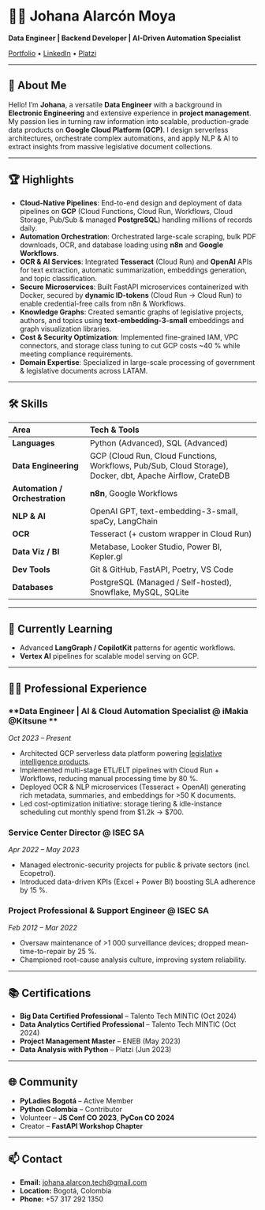 # 👩‍💻 Johana Alarcón Moya

**Data Engineer | Backend Developer | AI-Driven Automation Specialist**

[Portfolio](https://johana-engineer.framer.ai/) • [LinkedIn](https://www.linkedin.com/in/johana-alarcon-40113360/) • [Platzi](https://platzi.com/p/Joalcon4/)

---

## 💬 About Me
Hello! I’m **Johana**, a versatile **Data Engineer** with a background in **Electronic Engineering** and extensive experience in **project management**.  
My passion lies in turning raw information into scalable, production-grade data products on **Google Cloud Platform (GCP)**. I design serverless architectures, orchestrate complex automations, and apply NLP & AI to extract insights from massive legislative document collections.

---

## 🏆 Highlights

- **Cloud-Native Pipelines**: End-to-end design and deployment of data pipelines on **GCP** (Cloud Functions, Cloud Run, Workflows, Cloud Storage, Pub/Sub & managed **PostgreSQL**) handling millions of records daily.  
- **Automation Orchestration**: Orchestrated large-scale scraping, bulk PDF downloads, OCR, and database loading using **n8n** and **Google Workflows**.  
- **OCR & AI Services**: Integrated **Tesseract** (Cloud Run) and **OpenAI** APIs for text extraction, automatic summarization, embeddings generation, and topic classification.  
- **Secure Microservices**: Built FastAPI microservices containerized with Docker, secured by **dynamic ID-tokens** (Cloud Run → Cloud Run) to enable credential-free calls from n8n & Workflows.  
- **Knowledge Graphs**: Created semantic graphs of legislative projects, authors, and topics using **text-embedding-3-small** embeddings and graph visualization libraries.  
- **Cost & Security Optimization**: Implemented fine-grained IAM, VPC connectors, and storage class tuning to cut GCP costs ~40 % while meeting compliance requirements.  
- **Domain Expertise**: Specialized in large-scale processing of government & legislative documents across LATAM.

---

## 🛠️ Skills

| Area | Tech & Tools |
| :--- | :--- |
| **Languages** | Python (Advanced), SQL (Advanced) |
| **Data Engineering** | GCP (Cloud Run, Cloud Functions, Workflows, Pub/Sub, Cloud Storage), Docker, dbt, Apache Airflow, CrateDB |
| **Automation / Orchestration** | **n8n**, Google Workflows |
| **NLP & AI** | OpenAI GPT, text-embedding-3-small, spaCy, LangChain |
| **OCR** | Tesseract (+ custom wrapper in Cloud Run) |
| **Data Viz / BI** | Metabase, Looker Studio, Power BI, Kepler.gl |
| **Dev Tools** | Git & GitHub, FastAPI, Poetry, VS Code |
| **Databases** | PostgreSQL (Managed / Self-hosted), Snowflake, MySQL, SQLite |

---

## 🌱 Currently Learning
- Advanced **LangGraph / CopilotKit** patterns for agentic workflows.  
- **Vertex AI** pipelines for scalable model serving on GCP.

---

## 👩‍💼 Professional Experience

### **Data Engineer | AI & Cloud Automation Specialist @ iMakia @Kitsune **  
*Oct 2023 – Present*  
- Architected GCP serverless data platform powering <ins>legislative intelligence products</ins>.  
- Implemented multi-stage ETL/ELT pipelines with Cloud Run + Workflows, reducing manual processing time by 80 %.  
- Deployed OCR & NLP microservices (Tesseract + OpenAI) generating rich metadata, summaries, and embeddings for >50 K documents.  
- Led cost-optimization initiative: storage tiering & idle-instance scheduling cut monthly spend from \$1.2k → \$700.

### **Service Center Director @ ISEC SA**  
*Apr 2022 – May 2023*  
- Managed electronic-security projects for public & private sectors (incl. Ecopetrol).  
- Introduced data-driven KPIs (Excel + Power BI) boosting SLA adherence by 15 %.

### **Project Professional & Support Engineer @ ISEC SA**  
*Feb 2012 – Mar 2022*  
- Oversaw maintenance of >1 000 surveillance devices; dropped mean-time-to-repair by 25 %.  
- Championed root-cause analysis culture, improving system reliability.

---

## 📚 Certifications
- **Big Data Certified Professional** – Talento Tech MINTIC (Oct 2024)  
- **Data Analytics Certified Professional** – Talento Tech MINTIC (Oct 2024)  
- **Project Management Master** – ENEB (May 2023)  
- **Data Analysis with Python** – Platzi (Jun 2023)

---

## 🌐 Community
- **PyLadies Bogotá** – Active Member  
- **Python Colombia** – Contributor  
- Volunteer – **JS Conf CO 2023**, **PyCon CO 2024**  
- Creator – **FastAPI Workshop Chapter**

---

## 📫 Contact
- **Email:** johana.alarcon.tech@gmail.com  
- **Location:** Bogotá, Colombia  
- **Phone:** +57 317 292 1350  
